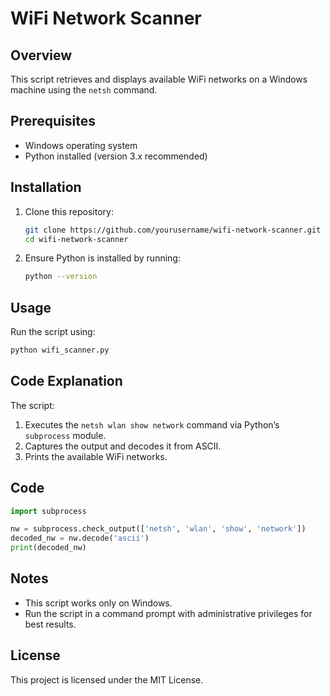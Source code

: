 # WiFi Network Scanner

## Overview
This script retrieves and displays available WiFi networks on a Windows machine using the `netsh` command.

## Prerequisites
- Windows operating system
- Python installed (version 3.x recommended)

## Installation
1. Clone this repository:
   ```sh
   git clone https://github.com/yourusername/wifi-network-scanner.git
   cd wifi-network-scanner
   ```
2. Ensure Python is installed by running:
   ```sh
   python --version
   ```

## Usage
Run the script using:
```sh
python wifi_scanner.py
```

## Code Explanation
The script:
1. Executes the `netsh wlan show network` command via Python’s `subprocess` module.
2. Captures the output and decodes it from ASCII.
3. Prints the available WiFi networks.

## Code
```python
import subprocess

nw = subprocess.check_output(['netsh', 'wlan', 'show', 'network'])
decoded_nw = nw.decode('ascii')
print(decoded_nw)
```

## Notes
- This script works only on Windows.
- Run the script in a command prompt with administrative privileges for best results.

## License
This project is licensed under the MIT License.

